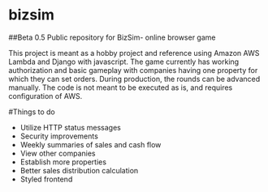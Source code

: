 # bizsim
##Beta 0.5
Public repository for BizSim- online browser game


This project is meant as a hobby project and reference using Amazon AWS Lambda and Django with javascript.
The game currently has working authorization and basic gameplay with companies having one property for which
they can set orders.
During production, the rounds can be advanced manually.
The code is not meant to be executed as is, and requires configuration of AWS.

#Things to do
- Utilize HTTP status messages
- Security improvements
- Weekly summaries of sales and cash flow
- View other companies
- Establish more properties
- Better sales distribution calculation
- Styled frontend